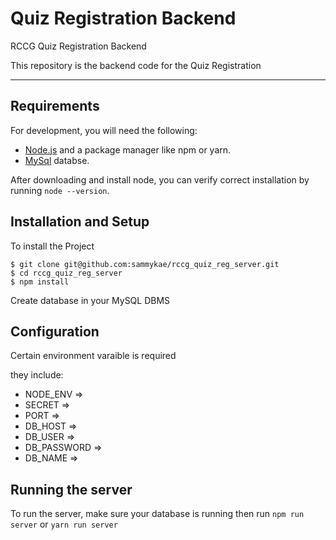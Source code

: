 # Quiz Registration Backend

RCCG Quiz Registration Backend

This repository is the backend code for the Quiz Registration

---
## Requirements

For development, you will need the following:
- [Node.js](https://nodejs.org/) and a package manager like npm or yarn.
- [MySql](https://www.mysql.com/downloads/) databse.

After downloading and install node, you can verify correct installation by running `node --version`.


## Installation and Setup

To install the Project

    $ git clone git@github.com:sammykae/rccg_quiz_reg_server.git
    $ cd rccg_quiz_reg_server
    $ npm install


Create database in your MySQL DBMS

## Configuration

Certain environment varaible is required

they include:
- NODE_ENV => 
- SECRET => 
- PORT =>
- DB_HOST => 
- DB_USER => 
- DB_PASSWORD =>
- DB_NAME =>

## Running the server
To run the server, make sure your database is running
then run `npm run server` or `yarn run server`


